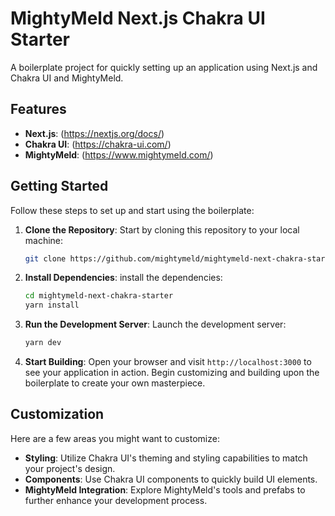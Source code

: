 
# MightyMeld Next.js Chakra UI Starter

A boilerplate project for quickly setting up an application using Next.js and Chakra UI and MightyMeld.

## Features

- **Next.js**: (https://nextjs.org/docs/)
- **Chakra UI**: (https://chakra-ui.com/)
- **MightyMeld**: (https://www.mightymeld.com/)

## Getting Started

Follow these steps to set up and start using the boilerplate:

1. **Clone the Repository**: Start by cloning this repository to your local machine:

   ```bash
   git clone https://github.com/mightymeld/mightymeld-next-chakra-starter.git
   ```

2. **Install Dependencies**: install the dependencies:

   ```bash
   cd mightymeld-next-chakra-starter
   yarn install
   ```

3. **Run the Development Server**: Launch the development server:

   ```bash
   yarn dev
   ```

4. **Start Building**: Open your browser and visit `http://localhost:3000` to see your application in action. Begin customizing and building upon the boilerplate to create your own masterpiece.

## Customization

Here are a few areas you might want to customize:

- **Styling**: Utilize Chakra UI's theming and styling capabilities to match your project's design.
- **Components**: Use Chakra UI components to quickly build UI elements.
- **MightyMeld Integration**: Explore MightyMeld's tools and prefabs to further enhance your development process.

